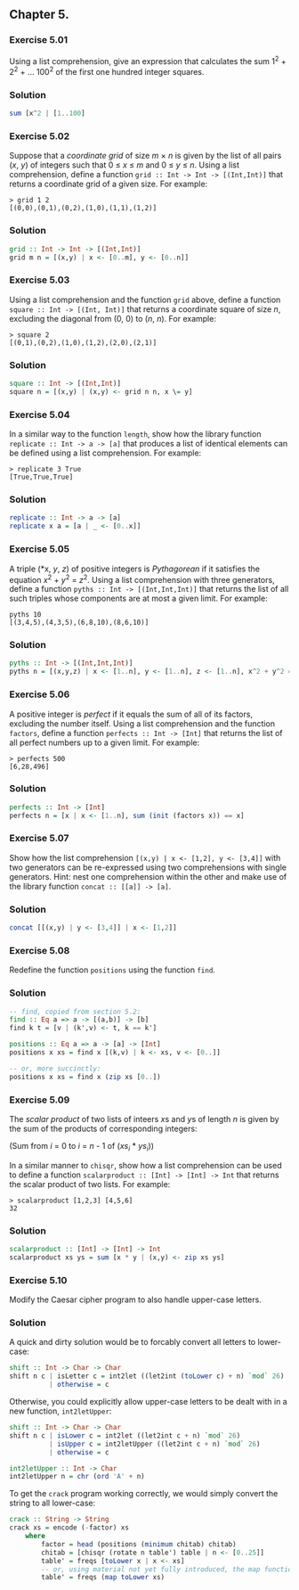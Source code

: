 ## Chapter 5.

### Exercise 5.01

Using a list comprehension, give an expression that calculates the sum
1<sup>2</sup> + 2<sup>2</sup> + ... 100<sup>2</sup> of the first one hundred
integer squares.

### Solution

```haskell
sum [x^2 | [1..100]
```

### Exercise 5.02

Suppose that a *coordinate grid* of size *m* &times; *n* is given by the list of
all pairs (*x*, *y*) of integers such that 0 &le; *x* &le; *m* and 0 &le; *y*
&le; *n*. Using a list comprehension, define a function `grid :: Int -> Int ->
[(Int,Int)]` that returns a coordinate grid of a given size. For example:

```
> grid 1 2
[(0,0),(0,1),(0,2),(1,0),(1,1),(1,2)]
```

### Solution

```haskell
grid :: Int -> Int -> [(Int,Int)]
grid m n = [(x,y) | x <- [0..m], y <- [0..n]]
```

### Exercise 5.03

Using a list comprehension and the function `grid` above, define a function
`square :: Int -> [(Int, Int)]` that returns a coordinate square of size *n*,
excluding the diagonal from (0, 0) to (*n*, *n*). For example:

```
> square 2
[(0,1),(0,2),(1,0),(1,2),(2,0),(2,1)]
```

### Solution

```haskell
square :: Int -> [(Int,Int)]
square n = [(x,y) | (x,y) <- grid n n, x \= y]
```

### Exercise 5.04

In a similar way to the function `length`, show how the library function
`replicate :: Int -> a -> [a]` that produces a list of identical elements can be
defined using a list comprehension. For example:

```
> replicate 3 True
[True,True,True]
```

### Solution

```haskell
replicate :: Int -> a -> [a]
replicate x a = [a | _ <- [0..x]]
```

### Exercise 5.05

A triple (*x, *y*, *z*) of positive integers is *Pythagorean* if it satisfies
the equation *x*<sup>2</sup> + *y*<sup>2</sup> = *z*<sup>2</sup>. Using a list
comprehension with three generators, define a function `pyths :: Int ->
[(Int,Int,Int)]` that returns the list of all such triples whose components are
at most a given limit. For example:

```
pyths 10
[(3,4,5),(4,3,5),(6,8,10),(8,6,10)]
```

### Solution

```haskell
pyths :: Int -> [(Int,Int,Int)]
pyths n = [(x,y,z) | x <- [1..n], y <- [1..n], z <- [1..n], x^2 + y^2 == z^2]
```

### Exercise 5.06

A positive integer is *perfect* if it equals the sum of all of its factors,
excluding the number itself. Using a list comprehension and the function
`factors`, define a function `perfects :: Int -> [Int]` that returns the list of
all perfect numbers up to a given limit. For example:

```
> perfects 500
[6,28,496]
```

### Solution

```haskell
perfects :: Int -> [Int]
perfects n = [x | x <- [1..n], sum (init (factors x)) == x]
```

### Exercise 5.07

Show how the list comprehension `[(x,y) | x <- [1,2], y <- [3,4]]` with two
generators can be re-expressed using two comprehensions with single generators.
Hint: nest one comprehension within the other and make use of the library
function `concat :: [[a]] -> [a]`.

### Solution

```haskell
concat [[(x,y) | y <- [3,4]] | x <- [1,2]]
```

### Exercise 5.08

Redefine the function `positions` using the function `find`.

### Solution

```haskell
-- find, copied from section 5.2:
find :: Eq a => a -> [(a,b)] -> [b]
find k t = [v | (k',v) <- t, k == k']

positions :: Eq a => a -> [a] -> [Int]
positions x xs = find x [(k,v) | k <- xs, v <- [0..]]

-- or, more succinctly:
positions x xs = find x (zip xs [0..])
```

### Exercise 5.09

The *scalar product* of two lists of inteers *x*s and *y*s of length *n* is
given by the sum of the products of corresponding integers:

(Sum from *i* = 0 to *i* = *n* - 1 of (*xs*<sub>*i*</sub> \*
*ys*<sub>*i*</sub>))

In a similar manner to `chisqr`, show how a list comprehension can be used to
define a function `scalarproduct :: [Int] -> [Int] -> Int` that returns the
scalar product of two lists. For example:

```
> scalarproduct [1,2,3] [4,5,6]
32
```

### Solution

```haskell
scalarproduct :: [Int] -> [Int] -> Int
scalarproduct xs ys = sum [x * y | (x,y) <- zip xs ys]
```

### Exercise 5.10

Modify the Caesar cipher program to also handle upper-case letters.

### Solution

A quick and dirty solution would be to forcably convert all letters to
lower-case:

```haskell
shift :: Int -> Char -> Char
shift n c | isLetter c = int2let ((let2int (toLower c) + n) `mod` 26)
          | otherwise = c
```

Otherwise, you could explicitly allow upper-case letters to be dealt with in a
new function, `int2letUpper`:

```haskell
shift :: Int -> Char -> Char
shift n c | isLower c = int2let ((let2int c + n) `mod` 26)
          | isUpper c = int2letUpper ((let2int c + n) `mod` 26)
          | otherwise = c

int2letUpper :: Int -> Char
int2letUpper n = chr (ord 'A' + n)
```

To get the `crack` program working correctly, we would simply convert the string
to all lower-case:

```haskell
crack :: String -> String
crack xs = encode (-factor) xs
    where
        factor = head (positions (minimum chitab) chitab)
        chitab = [chisqr (rotate n table') table | n <- [0..25]]
        table' = freqs [toLower x | x <- xs]
        -- or, using material not yet fully introduced, the map function:
        table' = freqs (map toLower xs)
```
